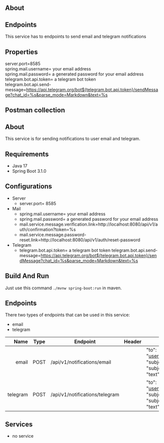 ## About

## Endpoints
This service has to endpoints to send email and telegram notifications
## Properties
server.port=8585 <br>
spring.mail.username= your email address <br>
spring.mail.password= a generated password for your email address<br>
telegram.bot.api.token= a telegram bot token <br>
telegram.bot.api.send-message=https://api.telegram.org/bot${telegram.bot.api.token}/sendMessage?chat_id=%s&parse_mode=Markdown&text=%s
## Postman collection

## About
This service is for sending notifications to user email and telegram.

## Requirements
- Java 17
- Spring Boot 3.1.0

## Configurations
- Server
    - server.port= 8585
- Mail
    - spring.mail.username= your email address
    - spring.mail.password= a generated password for your email address
    - mail.service.message.verification.link=http://localhost:8080/api/v1/auth/confirmation?token=%s
    - mail.service.message.password-reset.link=http://localhost:8080/api/v1/auth/reset-password
- Telegram
  - telegram.bot.api.token= a telegram bot token
    telegram.bot.api.send-message=https://api.telegram.org/bot${telegram.bot.api.token}/sendMessage?chat_id=%s&parse_mode=Markdown&text=%s

## Build And Run
Just use this command ```./mvnw spring-boot:run``` in maven.

## Endpoints
There two types of endpoints that can be used in this service:
- email
- telegram

|     Name | Type  | Endpoint                       |  Header | Body                                                                  | Param |
|---------:|---|--------------------------------|---|-----------------------------------------------------------------------|---|
|    email |  POST | /api/v1/notifications/email    |   | "to": "user@mail.com", "subject": "subject here", "text": "text here" |
| telegram | POST  | /api/v1/notifications/telegram |   | "to": "user@mail.com", "subject": "subject here", "text": "text here  |

## Services
- no service
